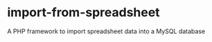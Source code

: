 import-from-spreadsheet
=======================

A PHP framework to import spreadsheet data into a MySQL database
